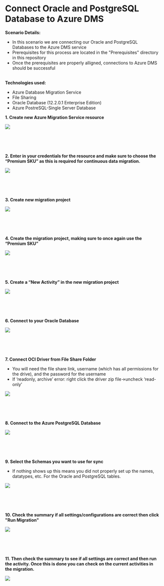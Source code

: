 # Connect Oracle and PostgreSQL Database to Azure DMS 

**Scenario Details:**
* In this scenario we are connecting our Oracle and PostgreSQL Databases to the Azure DMS service
* Prerequisites for this process are located in the "Prerequisites" directory in this repository
* Once the prerequisites are properly alligned, connections to Azure DMS should be successful
<br/> <br/>

**Technologies used:**
* Azure Database Migration Service
* File Sharing
* Oracle Database (12.2.0.1 Enterprise Edition)
* Azure PostreSQL-Single Server Database




**1. Create new Azure Migration Service resource**

<kbd>
  <img src="/Images/2.png">
</kbd></p>

<br/><br/><br/>



**2. Enter in your credentials for the resource and make sure to choose the “Premium SKU” as this is required for continuous data migration.**

<kbd>
  <img src="/Images/3.png">
</kbd></p>

<br/><br/><br/>



**3. Create new migration project**

<kbd>
  <img src="/Images/4.png">
</kbd></p>

<br/><br/><br/>



**4. Create the migration project, making sure to once again use the “Premium SKU”**

<kbd>
  <img src="/Images/5.png">
</kbd></p>

<br/><br/><br/>



**5. Create a “New Activity” in the new migration project**

<kbd>
  <img src="/Images/6.png">
</kbd></p>

<br/><br/><br/>



**6. Connect to your Oracle Database**

<kbd>
  <img src="/Images/7.png">
</kbd></p>

<br/><br/><br/>



**7. Connect OCI Driver from File Share Folder**

* You will need the file share link, username (which has all permissions for the drive), and the password for the username 
* If ‘readonly, archive’ error: right click the driver zip file->uncheck ‘read-only’ 

<kbd>
  <img src="/Images/8.png">
</kbd></p>

<br/><br/><br/>



**8. Connect to the Azure PostgreSQL Database**

<kbd>
  <img src="/Images/9.png">
</kbd></p>

<br/><br/><br/>



**9. Select the Schemas you want to use for sync**

* If nothing shows up this means you did not properly set up the names, datatypes, etc. For the Oracle and PostgreSQL tables. 

<kbd>
  <img src="/Images/10.png">
</kbd></p>

<br/><br/><br/>



**10. Check the summary if all settings/configurations are correct then click "Run Migration"**

<kbd>
  <img src="/Images/11.png">
</kbd></p>

<br/><br/><br/>



**11. Then check the summary to see if all settings are correct and then run the activity. Once this is done you can check on the current activities in the migration.**

<kbd>
  <img src="/Images/12.png">
</kbd></p>
